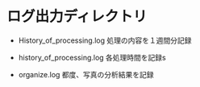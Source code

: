 # ログ出力ディレクトリ

* History_of_processing.log
 処理の内容を１週間分記録

* history_of_processing.log
 各処理時間を記録s

* organize.log
 都度、写真の分析結果を記録
 